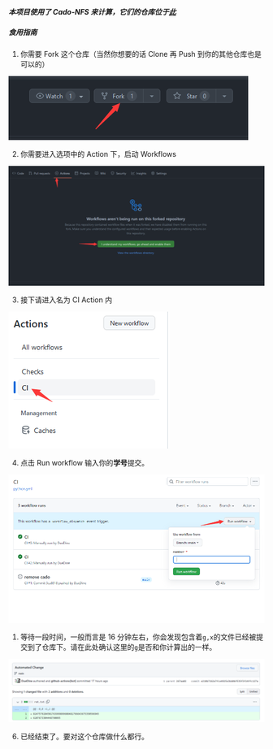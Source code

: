***本项目使用了 Cado-NFS 来计算，它们的仓库位于[此](https://gitlab.inria.fr/cado-nfs/cado-nfs)***



##### 食用指南

1. 你需要 Fork 这个仓库（当然你想要的话 Clone 再 Push 到你的其他仓库也是可以的）

![image-20221128221227680](.\assets\image-20221128221227680.png)

2. 你需要进入选项中的 Action 下，启动 Workflows

![image-20221128221334397](.\assets\image-20221128221334397.png)

3. 接下请进入名为 CI Action 内

![image-20221128221552992](.\assets\image-20221128221552992.png)

4. 点击 Run workflow 输入你的**学号**提交。

![image-20221128221635600](.\assets\image-20221128221635600.png)

1. 等待一段时间，一般而言是 16 分钟左右，你会发现包含着`g,x`的文件已经被提交到了仓库下。请在此处确认这里的`g`是否和你计算出的一样。

![image-20221128221825261](.\assets\image-20221128221825261.png)

6. 已经结束了。要对这个仓库做什么都行。